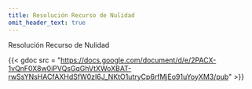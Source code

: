 ```yaml
---
title: Resolución Recurso de Nulidad
omit_header_text: true
---
```


Resolución Recurso de Nulidad

{{< gdoc src = "https://docs.google.com/document/d/e/2PACX-1vQnF0X8w0iPVQsGqGhVtXWoXBAT-rwSsYNsHACfAXHdSfW0zI6J_NKtO1utryCp6rfMjEo91uYoyXM3/pub" >}}
